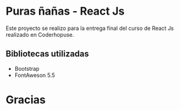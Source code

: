 # Puras ñañas - React Js

Este proyecto se realizo para la entrega final del curso de React Js realizado en Coderhopuse.

## Bibliotecas utilizadas

* Bootstrap
* FontAweson 5.5


# Gracias
